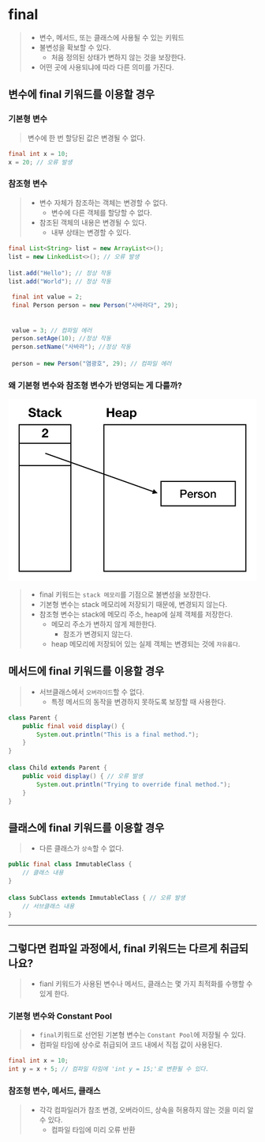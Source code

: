 # final
> - 변수, 메서드, 또는 클래스에 사용될 수 있는 키워드
> - 불변성을 확보할 수 있다.
>   - 처음 정의된 상태가 변하지 않는 것을 보장한다.
> - 어떤 곳에 사용되냐에 따라 다른 의미를 가진다.

## 변수에 final 키워드를 이용할 경우
### 기본형 변수
> 변수에 한 번 할당된 값은 변경될 수 없다.
```java
final int x = 10;
x = 20; // 오류 발생
```

### 참조형 변수
> - 변수 자체가 참조하는 객체는 변경할 수 없다.
>   - 변수에 다른 객체를 할당할 수 없다.
> - 참조된 객체의 내용은 변경될 수 있다.
>   - 내부 상태는 변경할 수 있다.
```java
final List<String> list = new ArrayList<>();
list = new LinkedList<>(); // 오류 발생

list.add("Hello"); // 정상 작동
list.add("World"); // 정상 작동
```

```java
 final int value = 2;
 final Person person = new Person("사바라다", 29);


 value = 3; // 컴파일 에러
 person.setAge(10); //정상 작동
 person.setName("사바라"); //정상 작동

 person = new Person("염광호", 29); // 컴파일 에러
```

### 왜 기본형 변수와 참조형 변수가 반영되는 게 다를까? 
![img.png](img.png)
> - final 키워드는 `stack 메모리`를 기점으로 불변성을 보장한다.
> - 기본형 변수는 stack 메모리에 저장되기 때문에, 변경되지 않는다.
> - 참조형 변수는 stack에 메모리 주소, heap에 실제 객체를 저장한다.
>   - 메모리 주소가 변하지 않게 제한한다.
>     - 참조가 변경되지 않는다.
>   - heap 메모리에 저장되어 있는 실제 객체는 변경되는 것에 `자유롭다`.


## 메서드에 final 키워드를 이용할 경우
> - 서브클래스에서 `오버라이드`할 수 없다.
>   - 특정 메서드의 동작을 변경하지 못하도록 보장할 때 사용한다.
```java
class Parent {
    public final void display() {
        System.out.println("This is a final method.");
    }
}

class Child extends Parent {
    public void display() { // 오류 발생
        System.out.println("Trying to override final method.");
    }
}
```

## 클래스에 final 키워드를 이용할 경우
> - 다른 클래스가 `상속`할 수 없다.
```java
public final class ImmutableClass {
    // 클래스 내용
}

class SubClass extends ImmutableClass { // 오류 발생
    // 서브클래스 내용
}

```

---

## 그렇다면 컴파일 과정에서, final 키워드는 다르게 취급되나요?
> - fianl 키워드가 사용된 변수나 메서드, 클래스는 몇 가지 최적화를 수행할 수 있게 한다.
### 기본형 변수와 Constant Pool
> - `final`키워드로 선언된 기본형 변수는 `Constant Pool`에 저장될 수 있다.
> - 컴파일 타임에 상수로 취급되어 코드 내에서 직접 값이 사용된다.
```java
final int x = 10;
int y = x + 5; // 컴파일 타임에 'int y = 15;'로 변환될 수 있다.
```

### 참조형 변수, 메서드, 클래스
> - 각각 컴파일러가 참조 변경, 오버라이드, 상속을 허용하지 않는 것을 미리 알 수 있다.
>   - 컴파일 타임에 미리 오류 반환
